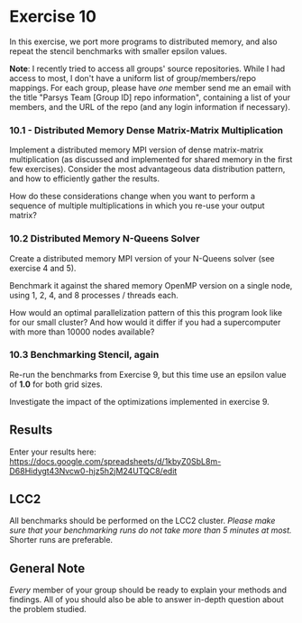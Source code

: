 # Exercise 10

In this exercise, we port more programs to distributed memory, and also repeat the stencil benchmarks with smaller epsilon values.

**Note**:
I recently tried to access all groups' source repositories. While I had access to most, I don't have a uniform list of group/members/repo mappings. For each group, please have *one* member send me an email with the title "Parsys Team [Group ID] repo information", containing a list of your members, and the URL of the repo (and any login information if necessary).


### 10.1 - Distributed Memory Dense Matrix-Matrix Multiplication

Implement a distributed memory MPI version of dense matrix-matrix multiplication (as discussed and implemented for shared memory in the first few exercises).
Consider the most advantageous data distribution pattern, and how to efficiently gather the results.

How do these considerations change when you want to perform a sequence of multiple multiplications in which you re-use your output matrix?

### 10.2 Distributed Memory N-Queens Solver

Create a distributed memory MPI version of your N-Queens solver (see exercise 4 and 5).

Benchmark it against the shared memory OpenMP version on a single node, using 1, 2, 4, and 8 processes / threads each.

How would an optimal parallelization pattern of this this program look like for our small cluster? And how would it differ if you had a supercomputer with more than 10000 nodes available?

### 10.3 Benchmarking Stencil, again

Re-run the benchmarks from Exercise 9, but this time use an epsilon value of **1.0** for both grid sizes.

Investigate the impact of the optimizations implemented in exercise 9.

## Results

Enter your results here:
https://docs.google.com/spreadsheets/d/1kbyZ0SbL8m-D68Hidygt43Nvcw0-hjz5h2jM24UTQC8/edit

## LCC2
All benchmarks should be performed on the LCC2 cluster. *Please make sure that your benchmarking runs do not take more than 5 minutes at most.* Shorter runs are preferable.

## General Note
*Every* member of your group should be ready to explain your methods and findings. All of you should also be able to answer in-depth question about the problem studied.
